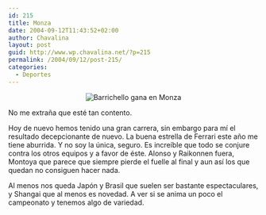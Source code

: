 ```yaml
---
id: 215
title: Monza
date: 2004-09-12T11:43:52+02:00
author: Chavalina
layout: post
guid: http://www.wp.chavalina.net/?p=215
permalink: /2004/09/12/post-215/
categories:
  - Deportes
---
```

<div align="center">
  <img class="imgcentro" src="http://www.chavalina.net/imagenes/fotos/monza-barrichello.jpg" alt="Barrichello gana en Monza" />
</div>

No me extraña que esté tan contento.

Hoy de nuevo hemos tenido una gran carrera, sin embargo para mí el resultado decepcionante de nuevo. La buena estrella de Ferrari este año me tiene aburrida. Y no soy la única, seguro. Es increíble que todo se conjure contra los otros equipos y a favor de éste. Alonso y Raikonnen fuera, Montoya que parece que siempre pierde el fuelle al final y aun así los que quedan no consiguen hacer nada.

Al menos nos queda Japón y Brasil que suelen ser bastante espectaculares, y Shangai que al menos es novedad. A ver si se anima un poco el campeonato y tenemos algo de variedad.